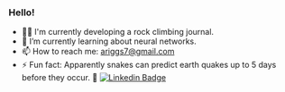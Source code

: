 ### Hello!

- 🧗🏻 I'm currently developing a rock climbing journal.
- 🌱 I’m currently learning about neural networks.
- 📫 How to reach me: ariggs7@gmail.com
- ⚡ Fun fact: Apparently snakes can predict earth quakes up to 5 days before they occur. 🐍
[![Linkedin Badge](https://img.shields.io/badge/-kakbar-blue?style=flat&logo=Linkedin&logoColor=white)](https://www.linkedin.com/in/austin-t-riggs/)
